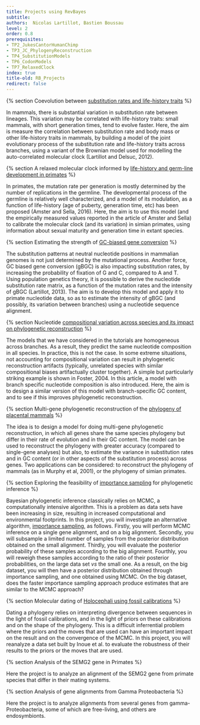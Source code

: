 ```yaml
---
title: Projects using RevBayes
subtitle:
authors:  Nicolas Lartillot, Bastien Boussau
level: 2
order: 0.8
prerequisites:
- TP2_JukesCantorHumanChimp
- TP3_JC_PhylogenyReconstruction
- TP4_SubstitutionModels
- TP6_CodonModels
- TP7_RelaxedClock
index: true
title-old: RB_Projects
redirect: false
---
```



{% section Coevolution between [substitution rates and life-history traits](Evolution2012Lartillot-2.pdf) %}

In mammals, there is substantial variation in substitution rate between lineages. This variation may be correlated with life-history traits: small mammals, with short generation times, tend to evolve faster. Here, the aim is measure the correlation between substitution rate and body mass or other life-history traits in mammals, by building a model of the joint evolutionary process of the substitution rate and life-history traits across branches, using a variant of the Brownian model used for modelling the auto-correlated molecular clock (Lartillot and Delsuc, 2012).

{% section A relaxed molecular clock informed by [life-history and germ-line development in primates](PNAS2016Amster.pdf) %}

In primates, the mutation rate per generation is mostly determined by the number of replications in the germline. The developmental process of the germline is relatively well characterized, and a model of its modulation, as a function of life-history (age of puberty, generation time, etc) has been proposed (Amster and Sella, 2016). Here, the aim is to use this model (and the empirically measured values reported in the article of Amster and Sella) to calibrate the molecular clock (and its variation) in simian primates, using information about sexual maturity and generation time in extant species.

{% section Estimating the strength of [GC-biased gene conversion](MBE2013Lartillot-1.pdf) %}

The substitution patterns at neutral nucleotide positions in mammalian genomes is not just determined by the mutational process. Another force, GC biased gene conversion (gBGC) is also impacting substitution rates, by increasing the probability of fixation of G and C, compared to A and T. Using population genetics theory, it is possible to derive the nucleotide substitution rate matrix, as a function of the mutation rates and the intensity of gBGC (Lartillot, 2013). The aim is to develop this model and apply it to primate nucleotide data, so as to estimate the intensity of gBGC (and possibly, its variation between branches) using a nucleotide sequence alignment.

{% section Nucleotide [compositional variation across species and its impact on phylogenetic reconstruction](SystBiol2004Foster-1.pdf) %}

The models that we have considered in the tutorials are homogeneous across branches. As a result, they predict the same nucleotide composition in all species. In practice, this is not the case. In some extreme situations, not accounting for compositional variation can result in phylogenetic reconstruction artifacts (typically, unrelated species with similar compositional biases artifactually cluster together). A simple but particularly striking example is shown in Foster, 2004. In this article, a model with branch specific nucleotide composition is also introduced. Here, the aim is to design a similar version of this model with branch-specific GC content, and to see if this improves phylogenetic reconstruction.

{% section Multi-gene phylogenetic reconstruction of the [phylogeny of placental mammals](Science2001Murphy.pdf) %}

The idea is to design a model for doing multi-gene phylogenetic reconstruction, in which all genes share the same species phylogeny but differ in their rate of evolution and in their GC content. The model can be used to reconstruct the phylogeny with greater accuracy (compared to single-gene analyses) but also, to estimate the variance in substitution rates and in GC content (or in other aspects of the substitution process) across genes. Two applications can be considered: to reconstruct the phylogeny of mammals (as in Murphy et al, 2001), or the phylogeny of simian primates.


{% section Exploring the feasibility of [importance sampling](https://en.wikipedia.org/wiki/Importance_sampling) for phylogenetic inference %}

Bayesian phylogenetic inference classically relies on MCMC, a computationally intensive algorithm. This is a problem as data sets have been increasing in size, resulting in increased computational and environmental footprints. In this project, you will investigate an alternative algorithm, [importance sampling](https://en.wikipedia.org/wiki/Importance_sampling), as follows. Firstly, you will perform MCMC inference on a single gene alignment, and on a big alignment. Secondly, you will subsample a limited number of samples from the posterior distribution obtained on the small alignment. Thirdly, you will evaluate the posterior probability of these samples according to the big alignment. Fourthly, you will reweigh these samples according to the ratio of their posterior probabilities, on the large data set *vs* the small one. As a result, on the big dataset, you will then have a posterior distribution obtained through importance sampling, and one obtained using MCMC. On the big dataset, does the faster importance sampling approach produce estimates that are similar to the MCMC approach?


{% section Molecular dating of [Holocephali using fossil calibrations](Inoue.pdf) %}

Dating a phylogeny relies on interpreting divergence between sequences in the light of fossil calibrations, and in the light of priors on these calibrations and on the shape of the phylogeny. This is a difficult inferrential problem where the priors and the moves that are used can have an important impact on the result and on the convergence of the MCMC. In this project, you will reanalyze a data set built by Inoue et al. to evaluate the robustness of their results to the priors or the moves that are used.


{% section Analysis of the SEMG2 gene in Primates %}

Here the project is to analyze an alignment of the SEMG2 gene from primate species that differ in their mating systems.


{% section Analysis of gene alignments from Gamma Proteobacteria %}

Here the project is to analyze alignments from several genes from gamma-Proteobacteria, some of which are free-living, and others are endosymbionts.
